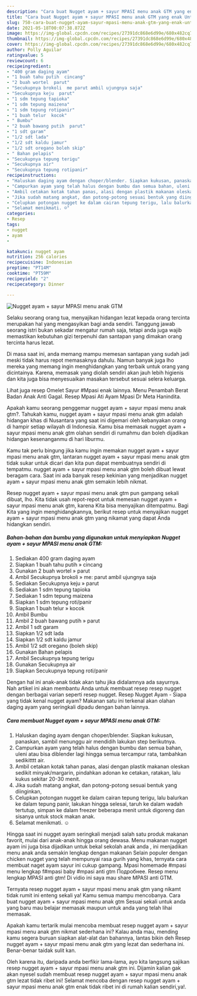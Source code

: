 ```yaml
---
description: "Cara buat Nugget ayam + sayur MPASI menu anak GTM yang enak Untuk Jualan"
title: "Cara buat Nugget ayam + sayur MPASI menu anak GTM yang enak Untuk Jualan"
slug: 750-cara-buat-nugget-ayam-sayur-mpasi-menu-anak-gtm-yang-enak-untuk-jualan
date: 2021-05-18T00:07:38.872Z
image: https://img-global.cpcdn.com/recipes/27391dc868e6d99e/680x482cq70/nugget-ayam-sayur-mpasi-menu-anak-gtm-foto-resep-utama.jpg
thumbnail: https://img-global.cpcdn.com/recipes/27391dc868e6d99e/680x482cq70/nugget-ayam-sayur-mpasi-menu-anak-gtm-foto-resep-utama.jpg
cover: https://img-global.cpcdn.com/recipes/27391dc868e6d99e/680x482cq70/nugget-ayam-sayur-mpasi-menu-anak-gtm-foto-resep-utama.jpg
author: Polly Aguilar
ratingvalue: 5
reviewcount: 6
recipeingredient:
- "400 gram daging ayam"
- "1 buah tahu putih  cincang"
- "2 buah wortel  parut"
- "Secukupnya brokoli  me parut ambil ujungnya saja"
- "Secukupnya keju  parut"
- "1 sdm tepung tapioka"
- "1 sdm tepung maizena"
- "1 sdm tepung rotipanir"
- "1 buah telur  kocok"
- " Bumbu"
- "2 buah bawang putih  parut"
- "1 sdt garam"
- "1/2 sdt lada"
- "1/2 sdt kaldu jamur"
- "1/2 sdt oregano boleh skip"
- " Bahan pelapis"
- "Secukupnya tepung terigu"
- "Secukupnya air"
- "Secukupnya tepung rotipanir"
recipeinstructions:
- "Haluskan daging ayam dengan choper/blender. Siapkan kukusan, panaskan, sambil menunggu air mendidih lakukan step berikutnya."
- "Campurkan ayam yang telah halus dengan bumbu dan semua bahan, uleni atau bisa diblender lagi hingga semua tercampur rata, tambahkan sedikitttt air."
- "Ambil cetakan kotak tahan panas, alasi dengan plastik makanan oleskan sedikit minyak/margarin, pindahkan adonan ke cetakan, ratakan, lalu kukus sekitar 20-30 menit."
- "Jika sudah matang angkat, dan potong-potong sesuai bentuk yang diinginkan,"
- "Celupkan potongan nugget ke dalam cairan tepung terigu, lalu balurkan ke dalam tepung panir, lakukan hingga selesai, taruh ke dalam wadah tertutup, simpan ke dalam freezer beberapa menit untuk digoreng dan sisanya untuk stock makan anak."
- "Selamat menikmati. ☺️"
categories:
- Resep
tags:
- nugget
- ayam
- 

katakunci: nugget ayam  
nutrition: 256 calories
recipecuisine: Indonesian
preptime: "PT14M"
cooktime: "PT59M"
recipeyield: "2"
recipecategory: Dinner

---
```



![Nugget ayam + sayur MPASI menu anak GTM](https://img-global.cpcdn.com/recipes/27391dc868e6d99e/680x482cq70/nugget-ayam-sayur-mpasi-menu-anak-gtm-foto-resep-utama.jpg)

Selaku seorang orang tua, menyajikan hidangan lezat kepada orang tercinta merupakan hal yang mengasyikan bagi anda sendiri. Tanggung jawab seorang istri bukan sekadar mengatur rumah saja, tetapi anda juga wajib memastikan kebutuhan gizi terpenuhi dan santapan yang dimakan orang tercinta harus lezat.

Di masa  saat ini, anda memang mampu memesan santapan yang sudah jadi meski tidak harus repot memasaknya dahulu. Namun banyak juga lho mereka yang memang ingin menghidangkan yang terbaik untuk orang yang dicintainya. Karena, memasak yang diolah sendiri akan jauh lebih higienis dan kita juga bisa menyesuaikan masakan tersebut sesuai selera keluarga. 

Lihat juga resep Omelet Sayur #Mpasi enak lainnya. Menu Penambah Berat Badan Anak Anti Gagal. Resep Mpasi Ati Ayam Mpasi Dr Meta Hanindita.

Apakah kamu seorang penggemar nugget ayam + sayur mpasi menu anak gtm?. Tahukah kamu, nugget ayam + sayur mpasi menu anak gtm adalah hidangan khas di Nusantara yang saat ini digemari oleh kebanyakan orang di hampir setiap wilayah di Indonesia. Kamu bisa memasak nugget ayam + sayur mpasi menu anak gtm olahan sendiri di rumahmu dan boleh dijadikan hidangan kesenanganmu di hari liburmu.

Kamu tak perlu bingung jika kamu ingin memakan nugget ayam + sayur mpasi menu anak gtm, lantaran nugget ayam + sayur mpasi menu anak gtm tidak sukar untuk dicari dan kita pun dapat membuatnya sendiri di tempatmu. nugget ayam + sayur mpasi menu anak gtm boleh dibuat lewat beragam cara. Saat ini ada banyak resep kekinian yang menjadikan nugget ayam + sayur mpasi menu anak gtm semakin lebih nikmat.

Resep nugget ayam + sayur mpasi menu anak gtm pun gampang sekali dibuat, lho. Kita tidak usah repot-repot untuk memesan nugget ayam + sayur mpasi menu anak gtm, karena Kita bisa menyajikan ditempatmu. Bagi Kita yang ingin menghidangkannya, berikut resep untuk menyajikan nugget ayam + sayur mpasi menu anak gtm yang nikamat yang dapat Anda hidangkan sendiri.

<!--inarticleads1-->

##### Bahan-bahan dan bumbu yang digunakan untuk menyiapkan Nugget ayam + sayur MPASI menu anak GTM:

1. Sediakan 400 gram daging ayam
1. Siapkan 1 buah tahu putih » cincang
1. Gunakan 2 buah wortel » parut
1. Ambil Secukupnya brokoli » me: parut ambil ujungnya saja
1. Sediakan Secukupnya keju » parut
1. Sediakan 1 sdm tepung tapioka
1. Sediakan 1 sdm tepung maizena
1. Siapkan 1 sdm tepung roti/panir
1. Siapkan 1 buah telur » kocok
1. Ambil  Bumbu
1. Ambil 2 buah bawang putih » parut
1. Ambil 1 sdt garam
1. Siapkan 1/2 sdt lada
1. Siapkan 1/2 sdt kaldu jamur
1. Ambil 1/2 sdt oregano (boleh skip)
1. Gunakan  Bahan pelapis
1. Ambil Secukupnya tepung terigu
1. Gunakan Secukupnya air
1. Siapkan Secukupnya tepung roti/panir


Dengan hal ini anak-anak tidak akan tahu jika didalamnya ada sayurnya. Nah artikel ini akan membantu Anda untuk membuat resep resep nugget dengan berbagai varian seperti resep nugget. Resep Nugget Ayam - Siapa yang tidak kenal nugget ayam? Makanan satu ini terkenal akan olahan daging ayam yang seringkali dipadu dengan bahan lainnya. 

<!--inarticleads2-->

##### Cara membuat Nugget ayam + sayur MPASI menu anak GTM:

1. Haluskan daging ayam dengan choper/blender. Siapkan kukusan, panaskan, sambil menunggu air mendidih lakukan step berikutnya.
1. Campurkan ayam yang telah halus dengan bumbu dan semua bahan, uleni atau bisa diblender lagi hingga semua tercampur rata, tambahkan sedikitttt air.
1. Ambil cetakan kotak tahan panas, alasi dengan plastik makanan oleskan sedikit minyak/margarin, pindahkan adonan ke cetakan, ratakan, lalu kukus sekitar 20-30 menit.
1. Jika sudah matang angkat, dan potong-potong sesuai bentuk yang diinginkan,
1. Celupkan potongan nugget ke dalam cairan tepung terigu, lalu balurkan ke dalam tepung panir, lakukan hingga selesai, taruh ke dalam wadah tertutup, simpan ke dalam freezer beberapa menit untuk digoreng dan sisanya untuk stock makan anak.
1. Selamat menikmati. ☺️


Hingga saat ini nugget ayam seringkali menjadi salah satu produk makanan favorit, mulai dari anak-anak hingga orang dewasa. Menu makanan nugget ayam ini juga bisa dijadikan untuk bekal sekolah anak anda , ini menjadikan menu anak anda semakin lengkap dengan makanan Selain populer dengan chicken nugget yang telah mempunyai rasa gurih yang khas, ternyata cara membuat naget ayam sayur ini cukup gampang. Mpasi homemade #mpasi menu lengkap f#mpasi baby #mpasi anti gtm Подробнее. Resep menu lengkap MPASI anti gtm! Di vidio ini saya mau share MPASI anti GTM. 

Ternyata resep nugget ayam + sayur mpasi menu anak gtm yang nikamt tidak rumit ini enteng sekali ya! Kamu semua mampu mencobanya. Cara buat nugget ayam + sayur mpasi menu anak gtm Sesuai sekali untuk anda yang baru mau belajar memasak maupun untuk anda yang telah lihai memasak.

Apakah kamu tertarik mulai mencoba membuat resep nugget ayam + sayur mpasi menu anak gtm nikmat sederhana ini? Kalau anda mau, mending kamu segera buruan siapkan alat-alat dan bahannya, lantas bikin deh Resep nugget ayam + sayur mpasi menu anak gtm yang lezat dan sederhana ini. Benar-benar taidak sulit kan. 

Oleh karena itu, daripada anda berfikir lama-lama, ayo kita langsung sajikan resep nugget ayam + sayur mpasi menu anak gtm ini. Dijamin kalian gak akan nyesel sudah membuat resep nugget ayam + sayur mpasi menu anak gtm lezat tidak ribet ini! Selamat mencoba dengan resep nugget ayam + sayur mpasi menu anak gtm enak tidak ribet ini di rumah kalian sendiri,ya!.

